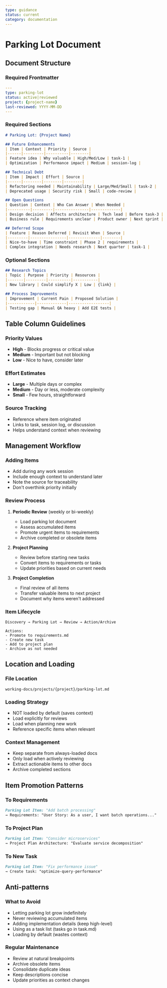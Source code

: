 ```yaml
---
type: guidance
status: current
category: documentation
---
```


# Parking Lot Document

## Document Structure

### Required Frontmatter
```yaml
---
type: parking-lot
status: active|reviewed
project: {project-name}
last-reviewed: YYYY-MM-DD
---
```

### Required Sections
```markdown
# Parking Lot: {Project Name}

## Future Enhancements
| Item | Context | Priority | Source |
|------|---------|----------|--------|
| Feature idea | Why valuable | High/Med/Low | task-1 |
| Optimization | Performance impact | Medium | session-log |

## Technical Debt
| Item | Impact | Effort | Source |
|------|--------|--------|--------|
| Refactoring needed | Maintainability | Large/Med/Small | task-2 |
| Deprecated usage | Security risk | Small | code-review |

## Open Questions
| Question | Context | Who Can Answer | When Needed |
|----------|---------|---------------|-------------|
| Design decision | Affects architecture | Tech lead | Before task-3 |
| Business rule | Requirements unclear | Product owner | Next sprint |

## Deferred Scope
| Feature | Reason Deferred | Revisit When | Source |
|---------|----------------|--------------|--------|
| Nice-to-have | Time constraint | Phase 2 | requirements |
| Complex integration | Needs research | Next quarter | task-1 |
```

### Optional Sections
```markdown
## Research Topics
| Topic | Purpose | Priority | Resources |
|-------|---------|----------|-----------|
| New library | Could simplify X | Low | {link} |

## Process Improvements
| Improvement | Current Pain | Proposed Solution |
|------------|-------------|------------------|
| Testing gap | Manual QA heavy | Add E2E tests |
```

## Table Column Guidelines

### Priority Values
- **High** - Blocks progress or critical value
- **Medium** - Important but not blocking
- **Low** - Nice to have, consider later

### Effort Estimates
- **Large** - Multiple days or complex
- **Medium** - Day or less, moderate complexity
- **Small** - Few hours, straightforward

### Source Tracking
- Reference where item originated
- Links to task, session log, or discussion
- Helps understand context when reviewing

## Management Workflow

### Adding Items
- Add during any work session
- Include enough context to understand later
- Note the source for traceability
- Don't overthink priority initially

### Review Process
1. **Periodic Review** (weekly or bi-weekly)
   - Load parking lot document
   - Assess accumulated items
   - Promote urgent items to requirements
   - Archive completed or obsolete items

2. **Project Planning**
   - Review before starting new tasks
   - Convert items to requirements or tasks
   - Update priorities based on current needs

3. **Project Completion**
   - Final review of all items
   - Transfer valuable items to next project
   - Document why items weren't addressed

### Item Lifecycle
```
Discovery → Parking Lot → Review → Action/Archive

Actions:
- Promote to requirements.md
- Create new task
- Add to project plan
- Archive as not needed
```

## Location and Loading

### File Location
```
working-docs/projects/{project}/parking-lot.md
```

### Loading Strategy
- NOT loaded by default (saves context)
- Load explicitly for reviews
- Load when planning new work
- Reference specific items when relevant

### Context Management
- Keep separate from always-loaded docs
- Only load when actively reviewing
- Extract actionable items to other docs
- Archive completed sections

## Item Promotion Patterns

### To Requirements
```markdown
Parking Lot Item: "Add batch processing"
→ Requirements: "User Story: As a user, I want batch operations..."
```

### To Project Plan
```markdown
Parking Lot Item: "Consider microservices"
→ Project Plan Architecture: "Evaluate service decomposition"
```

### To New Task
```markdown
Parking Lot Item: "Fix performance issue"
→ Create task: "optimize-query-performance"
```

## Anti-patterns

### What to Avoid
- Letting parking lot grow indefinitely
- Never reviewing accumulated items
- Adding implementation details (keep high-level)
- Using as a task list (tasks go in task.md)
- Loading by default (wastes context)

### Regular Maintenance
- Review at natural breakpoints
- Archive obsolete items
- Consolidate duplicate ideas
- Keep descriptions concise
- Update priorities as context changes


